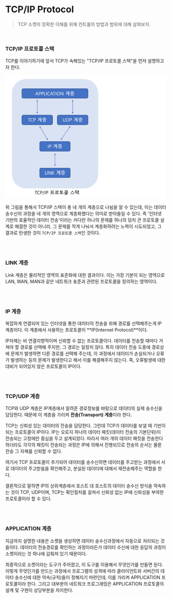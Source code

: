# TCP/IP Protocol

> TCP 소켓의 정확한 이해를 위해 컨트롤의 방법과 범위에 대해 살펴보자.

<br>

### TCP/IP 프로토콜 스택

TCP를 이야기하기에 앞서 TCP가 속해있는 "TCP/IP 프로토콜 스택"을 먼저 설명하고자 한다. 

![1](../img/Network_Programming/TCP_basics/1.PNG)

위 그림을 통해서 TCP/IP 스택이 총 네 개의 계층으로 나뉨을 알 수 있는데, 이는 데이터 송수신의 과정을 네 개의 영역으로 계층화했다는 의미로 받아들일 수 있다. 즉 '인터넷 기반의 효율적인 데이터 전송'이라는 커다란 하나의 문제를 하나의 덩치 큰 프로토콜 설계로 해결한 것이 아니라, 그 문제를 작게 나눠서 계층화하려는 노력이 시도되었고, 그 결과로 탄생한 것이 `TCP/IP 프로토콜 스택`인 것이다. 

<br>

<br>

### LINK 계층

Link 계층은 물리적인 영역의 표준화에 대한 결과이다. 이는 가장 기본이 되는 영역으로 LAN, WAN, MAN과 같은 네트워크 표준과 관련된 프로토콜을 정의하는 영역이다. 

<br>

<br>

### IP 계층

복잡하게 연결되어 있는 인터넷을 통한 데이터의 전송을 위해 경로를 선택해주는게 IP 계층이다. 이 계층에서 사용하는 프로토콜이 **IP(Internet Protocol)**이다.

IP자체는 비 연결지향적이며 신뢰할 수 없는 프로토콜이다. 데이터를 전송할 때마다 거쳐야 할 경로를 선택해 주지만, 그 경로는 일정치 않다. 특히 데이터 전송 도중에 경로상에 문제가 발생하면 다른 경로를 선택해 주는데, 이 과정에서 데이터가 손실되거나 오류가 발생하는 등의 문제가 발생한다고 해서 이를 해결해주지 않는다. 즉, 오류발생에 대한 대비가 되어있지 않은 프로토콜이 IP이다.

<br>

<br>

### TCP/UDP 계층

TCP와 UDP 계층은 IP계층에서 알려준 경로정보를 바탕으로 데이터의 실제 송수신을 담당한다. 때문에 이 계층을 가리켜 **전송(Transport) 계층**이라 한다.

TCP는 신뢰성 있는 데이터의 전송을 담당한다. 그런데 TCP가 데이터를 보낼 때 기반이 되는 프로토콜이 IP이다. IP는 오로지 하나의 데이터 패킷(데이터 전송의 기본단위)이 전송되는 고정에만 중심을 두고 설계되었다. 따라서 여러 개의 데이터 패킷을 전송한다 하더라도 각각의 패킷이 전송되는 과정은 IP에 의해서 진행되므로 전송의 순서는 물론 전송 그 자체를 신뢰할 수 없다. 

여기서 TCP 프로토콜이 추가되어 데이터를 송수신하면 데이터를 주고받는 과정에서 서로 데이터의 주고받음을 확인해주고, 분실된 데이터에 대해서 재전송해주는 역할을 한다.

결론적으로 말하면 IP의 상위계층에서 호스트 대 호스트의 데이터 송수신 방식을 약속하는 것이 TCP, UDP이며, TCP는 확인절차를 걸쳐서 신뢰성 없는 IP에 신뢰성을 부여한 프로토콜이라 할 수 있다.

<br>

<br>

### APPLICATION 계층

지금까지 설명한 내용은 소켓을 생성하면 데이터 송수신과정에서 자동으로 처리되는 것들이다. 데이터의 전송경로를 확인하는 과정이라든가 데이터 수신에 대한 응답의 과정이 소켓이라는 것 하나에 감춰져 있기 때문이다.

최종적으로 소켓이라는 도구가 주어졌고, 이 도구를 이용해서 무엇인가를 만들면 된다. 이렇게 무엇인가를 만드는 과정에서 프로그램의 성격에 따라 클라이언트와 서버간의 데이터 송수신에 대한 약속(규칙)들이 정해지기 마련인데, 이를 가리켜 APPLICATION 프로토콜이라 한다. 그리고 대부분의 네트워크 프로그래밍은 APPLICATION 프로토콜의 설계 및 구현이 상당부분을 차지한다.